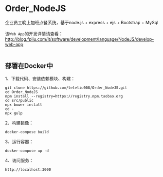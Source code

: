 # Order_NodeJS
企业员工晚上加班点餐系统，基于node.js + express + ejs + Bootstrap + MySql
</br></br>
该`Web App`的开发详情请查看：http://blog.fpliu.com/it/software/development/language/NodeJS/develop-web-app
</br></br>

## 部署在Docker中
1、下载代码、安装依赖模块、构建：
```
git clone https://github.com/leleliu008/Order_NodeJS.git
cd Order_NodeJS
npm install --registry=https://registry.npm.taobao.org
cd src/public
npx bower install
cd -
npx gulp
```
2、构建镜像：
```
docker-compose build
```
3、运行容器：
```
docker-compose up -d
```
4、访问服务：
```
http://localhost:3000
```
